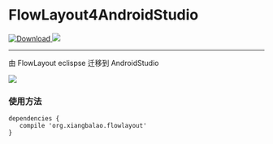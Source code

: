 # FlowLayout4AndroidStudio


  [ ![Download](https://api.bintray.com/packages/longtaoge/maven/FlowlayoutView/images/download.svg) ](https:bintray.com/longtaoge/maven/FlowlayoutView/_latestVersion)  ![]([![API](https://img.shields.io/badge/API-8%2B-brightgreen.svg?style=flat)](https://android-arsenal.com/api?level=8))

----------

由 FlowLayout eclispse 迁移到 AndroidStudio

![](https://github.com/longtaoge/FlowLayout4AndroidStudio/blob/master/app/FlowLaout.gif)


### 使用方法 ###


    dependencies {
       compile 'org.xiangbalao.flowlayout'
    }


